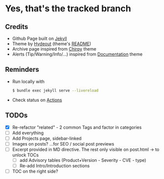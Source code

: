 # Yes, that's the tracked branch



## Credits

* Github Page built on [Jekyll](http://jekyllrb.com/) 
* Theme by [Hydeout](https://github.com/fongandrew/hydeout) (theme's [README](README-hydeout.md)) 
* Archive page inspired from [Chirpy](https://github.com/cotes2020/jekyll-theme-chirpy) theme
* Alerts (Tip/Warning/Info/...) inspired from [Documentation](https://github.com/tomjoht/documentation-theme-jekyll/) theme 



## Reminders

* Run locally with

  ```bash
  $ bundle exec jekyll serve --livereload
  ```

* Check status on [Actions](https://github.com/LAripping/laripping.github.io/actions/workflows/pages/pages-build-deployment)



## TODOs

- [x] Re-refactor "related" - 2 common Tags and factor in categories 
- [ ] Add everything
- [ ] Add Projects page, sidebar-linked
- [ ] Images on posts? ...for SEO / social post previews
- [ ] Excerpt provided in MD directive. The rest only visible on post.html -> to unlock TOCs 
  - [ ] add Advisory tables (Product+Version - Severity - CVE - type)    
  - [ ] Re-add Intro/Introduction sections
- [ ] TOC on the right side?